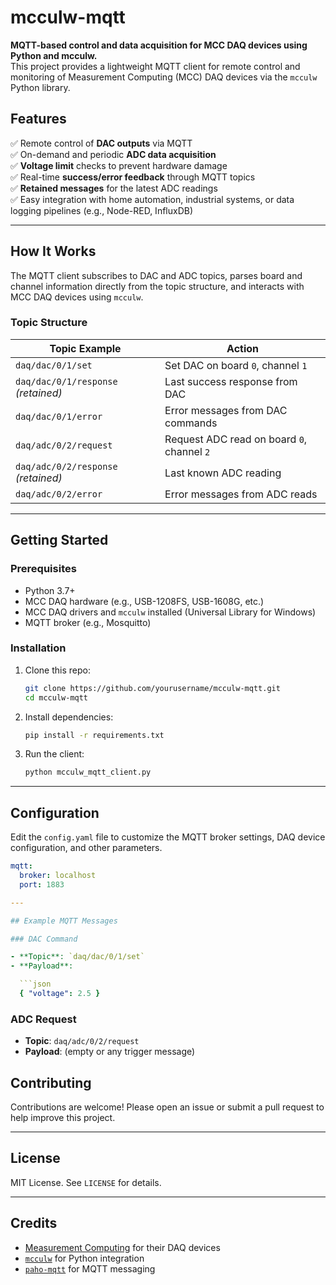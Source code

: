 # mcculw-mqtt

**MQTT-based control and data acquisition for MCC DAQ devices using Python and mcculw.**  
This project provides a lightweight MQTT client for remote control and monitoring of Measurement Computing (MCC) DAQ devices via the `mcculw` Python library.

## Features

✅ Remote control of **DAC outputs** via MQTT  
✅ On-demand and periodic **ADC data acquisition**  
✅ **Voltage limit** checks to prevent hardware damage  
✅ Real-time **success/error feedback** through MQTT topics  
✅ **Retained messages** for the latest ADC readings  
✅ Easy integration with home automation, industrial systems, or data logging pipelines (e.g., Node-RED, InfluxDB)

---

## How It Works

The MQTT client subscribes to DAC and ADC topics, parses board and channel information directly from the topic structure, and interacts with MCC DAQ devices using `mcculw`.

### Topic Structure

| **Topic Example**                   | **Action**                            |
|-------------------------------------|---------------------------------------|
| `daq/dac/0/1/set`                   | Set DAC on board `0`, channel `1`    |
| `daq/dac/0/1/response` *(retained)* | Last success response from DAC        |
| `daq/dac/0/1/error`                 | Error messages from DAC commands      |
| `daq/adc/0/2/request`               | Request ADC read on board `0`, channel `2` |
| `daq/adc/0/2/response` *(retained)* | Last known ADC reading                |
| `daq/adc/0/2/error`                 | Error messages from ADC reads         |

---

## Getting Started

### Prerequisites

- Python 3.7+
- MCC DAQ hardware (e.g., USB-1208FS, USB-1608G, etc.)
- MCC DAQ drivers and `mcculw` installed (Universal Library for Windows)
- MQTT broker (e.g., Mosquitto)

### Installation

1. Clone this repo:

   ```bash
   git clone https://github.com/yourusername/mcculw-mqtt.git
   cd mcculw-mqtt
   ```

2. Install dependencies:

   ```bash
   pip install -r requirements.txt
   ```

3. Run the client:

   ```bash
   python mcculw_mqtt_client.py
   ```

---

## Configuration

Edit the `config.yaml` file to customize the MQTT broker settings, DAQ device configuration, and other parameters.

```yaml
mqtt:
  broker: localhost
  port: 1883

---

## Example MQTT Messages

### DAC Command

- **Topic**: `daq/dac/0/1/set`  
- **Payload**:

  ```json
  { "voltage": 2.5 }
  ```

### ADC Request

- **Topic**: `daq/adc/0/2/request`  
- **Payload**: (empty or any trigger message)

## Contributing

Contributions are welcome! Please open an issue or submit a pull request to help improve this project.

---

## License

MIT License. See `LICENSE` for details.

---

## Credits

- [Measurement Computing](https://www.mccdaq.com/) for their DAQ devices  
- [`mcculw`](https://github.com/MeasurementComputing/mcculw) for Python integration  
- [`paho-mqtt`](https://github.com/eclipse/paho.mqtt.python) for MQTT messaging
